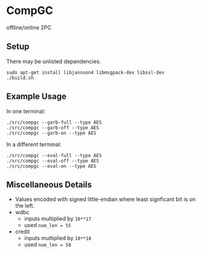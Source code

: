 # CompGC
offline/online 2PC

## Setup

There may be unlisted dependencies.

```
sudo apt-get install libjannson4 libmsgpack-dev libssl-dev
./build.sh
```

## Example Usage

In one terminal:
```
./src/compgc --garb-full --type AES
./src/compgc --garb-off --type AES
./src/compgc --garb-on --type AES
```

In a different terminal:
```
./src/compgc --eval-full --type AES
./src/compgc --eval-off --type AES
./src/compgc --eval-on --type AES
```

## Miscellaneous Details
- Values encoded with signed little-endian where least signficant bit is on the left. 
- wdbc
    - inputs multiplied by `10**17`
    - used `num_len = 55`
- credit
    - inputs multiplied by `10**18`
    - used `num_len = 58`
    
